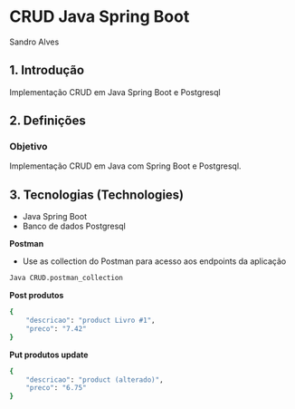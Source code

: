# CRUD Java Spring Boot

Sandro Alves


## 1. Introdução

Implementação CRUD em Java Spring Boot e Postgresql

## 2. Definições

### Objetivo

Implementação CRUD em Java com Spring Boot e Postgresql.


## 3. Tecnologias (Technologies)

- Java Spring Boot
- Banco de dados Postgresql


**Postman**

- Use as collection do Postman para acesso aos endpoints da aplicação

```sh
Java CRUD.postman_collection
```

**Post produtos**

```sh
{
    "descricao": "product Livro #1",
    "preco": "7.42"
}
```

**Put produtos update**

```sh
{
    "descricao": "product (alterado)",
    "preco": "6.75"
}
```



